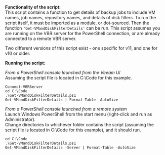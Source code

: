 **Functionality of the script:**  
This script contains a function to get details of backup jobs to include VM names, job names, repository names, and details of disk filters.
To run the script itself, it must be imported as a module, or dot-sourced.  Then the function `'Get-VMandDiskFilterDetails'` can be run.
This script assumes you are running on the VBR server for the PowerShell connection, or are already connected to a remote VBR server.

Two different versions of this script exist - one specific for v11, and one for v10 or older.

**Running the script:**  

*From a PowerShell console launched from the Veeam UI*  
Assuming the script file is located in C:\Code for this example.  

`Connect-VBRServer`  
`cd C:\Code`  
`.\Get-VMandDiskFilterDetails.ps1`  
`Get-VMandDiskFilterDetails | Format-Table -AutoSize`  


*From a PowerShell console launched from a remote system*  
Launch Windows PowerShell from the start menu (right-click and run as Administrator).  
Change directories to whichever folder contains the script (assuming the script file is located in C:\Code for this example), and it should run.  

`cd C:\Code`  
`.\Get-VMandDiskFilterDetails.ps1`  
`Get-VMandDiskFilterDetails -Server | Format-Table -AutoSize`  
